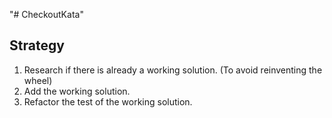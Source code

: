 "# CheckoutKata" 

## Strategy

1. Research if there is already a working solution. (To avoid reinventing the wheel)
2. Add the working solution.
3. Refactor the test of the working solution.